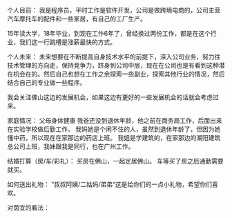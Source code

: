 个人目前：
我是程序员，平时工作是软件开发，公司是做跨境电商的，公司主营汽车摩托车的配件和一些家居，有自己的工厂生产。

15年读大学，18年毕业，到现在工作6年了，曾经换过两份工作，都是在这个行业，我们这一行跳槽是涨薪最快的方式。

个人未来：
未来想要在不断提高自身技术水平的前提下，深入公司业务，努力往技术管理的方向走，保持竞争力，跻身到公司中层，现在在公司也是有看到这种潜在机会在的。然后自己也想在工作之余探索一些副业，探索其他行业的情况，然后结合自己的专业做一些程序。

我会关注佛山这边的发展机会，如果这边有更好的一些发展机会的话就会考虑过来。

家庭情况：
父母身体健康
我爸还没到退休年龄，他之前在商务局工作，后面出来在实验学校做后勤工作。
我妈她是个闲不住的人，虽然到退休年龄了，但因为她懂中药，所以现在在家那边的药店上班。
我姐是学建筑的，在家那边的潮阳建筑总公司上班，我妹跟我是同行，也在广州工作。

结婚打算（房/车/彩礼）：
买房在佛山，一起定居佛山。
车等买了房之后通勤需要就买。


如何送出礼物：
”叔叔阿姨/二姑妈/弟弟“这是给你们的一点小礼物，希望你们喜欢。

对茵宜的看法：
